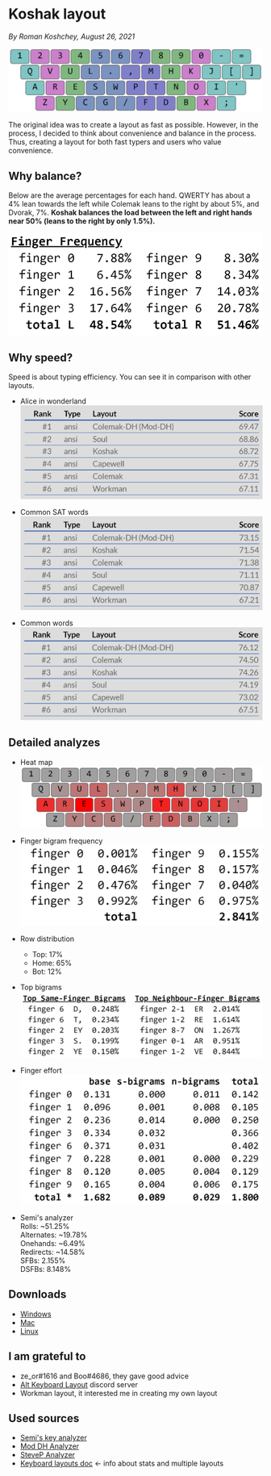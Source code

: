 # Koshak layout

*By Roman Koshchey, August 26, 2021*

![Layout image](img/layout.png)

The original idea was to create a layout as fast as possible. However, in the process, I decided to think about convenience and balance in the process. Thus, creating a layout for both fast typers and users who value convenience.

## Why balance?

Below are the average percentages for each hand. QWERTY has about a 4% lean towards the left while Colemak leans to
the right by about 5%, and Dvorak, 7%. **Koshak balances the
load between the left and right hands near 50% (leans to
the right by only 1.5%).**

![Analyze 1](img/analyze-1.png)

## Why speed?
Speed is about typing efficiency. You can see it in comparison with other layouts. 

- Alice in wonderland
![Alice in wonderland](img/alice-in-wonderland.png)

- Common SAT words
![Common SAT words](img/common-SAT-words.png)

- Common words
![Common words](img/common-words.png)

## Detailed analyzes

- Heat map
![Heat map](img/heat-map.png)

- Finger bigram frequency
![Finger bigram frequency](img/finger-bigram-frequency.png)

- Row distribution
  - Top: 17%
  - Home: 65%
  - Bot: 12%

- Top bigrams
![Top bigrams](img/top-bigrams.png)

- Finger effort
![Finger effort](img/finger-effort.png)

- Semi's analyzer                                              
Rolls: ~51.25%                        
Alternates: ~19.78%                        
Onehands: ~6.49%                         
Redirects: ~14.58%                                     
SFBs: 2.155%                                        
DSFBs: 8.148%                                     

## Downloads
- [Windows](download/koshak-windows.zip)
- [Mac](download/koshak-mac.zip)
- [Linux](download/koshak-linux.zip)

## I am grateful to
- ze_or#1616 and Boo#4686, they gave good advice
- [Alt Keyboard Layout](https://discord.gg/7rQp5ptF) discord server
- Workman layout, it interested me in creating my own layout

## Used sources
- [Semi's key analyzer](https://github.com/semilin/key-analyzer)
- [Mod DH Analyzer](https://colemakmods.github.io/mod-dh/analyze.html)
- [SteveP Analyzer](https://stevep99.github.io/keyboard-layout-analyzer)
- [Keyboard layouts doc](https://bit.ly/keyboard-layouts-doc) <- info about stats and multiple layouts
